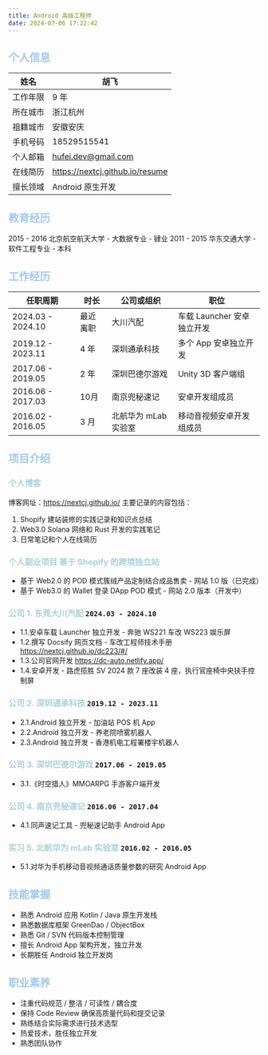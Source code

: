 ```yaml
---
title: Android 高级工程师
date: 2024-07-06 17:22:42
---
```


## <font color=#A3CAEB>个人信息</font>

| 姓名   | 胡飞                              |
|------|---------------------------------|
| 工作年限 | 9 年                             |
| 所在城市 | 浙江杭州                            |
| 祖籍城市 | 安徽安庆                            |
| 手机号码 | 18529515541                     |
| 个人邮箱 | hufei.dev@gmail.com             |
| 在线简历 | https://nextcj.github.io/resume |
| 擅长领域 | Android 原生开发                    |

## <font color=#A3CAEB>教育经历</font>

2015 - 2016 北京航空航天大学 - 大数据专业 - 肄业
2011 - 2015 华东交通大学 - 软件工程专业 - 本科

## <font color=#A3CAEB>工作经历</font>

| 任职周期              | 时长   | 公司或组织         | 职位                 |
|-------------------|------|---------------|--------------------|
| 2024.03 - 2024.10 | 最近离职 | 大川汽配          | 车载 Launcher 安卓独立开发 |
| 2019.12 - 2023.11 | 4 年  | 深圳通承科技        | 多个 App 安卓独立开发      |
| 2017.06 - 2019.05 | 2 年  | 深圳巴德尔游戏       | Unity 3D 客户端组      |
| 2016.06 - 2017.03 | 10月  | 南京兜秘速记        | 安卓开发组成员            |
| 2016.02 - 2016.05 | 3 月  | 北航华为 mLab 实验室 | 移动音视频安卓开发组成员       |

## <font color=#A3CAEB>项目介绍</font>

### <font color=#AAD1D9>个人博客</font>

博客网址：https://nextcj.github.io/
主要记录的内容包括：

1. Shopify 建站装修的实践记录和知识点总结
2. Web3.0 Solana 网络和 Rust 开发的实践笔记
3. 日常笔记和个人在线简历

### <font color=#AAD1D9>个人副业项目 基于 Shopify 的跨境独立站</font>

- 基于 Web2.0 的 POD 模式簇绒产品定制结合成品售卖 - 网站 1.0 版（已完成）
- 基于 Web3.0 的 Wallet 登录 DApp POD 模式 - 网站 2.0 版本（开发中）

### <font color=#AAD1D9>公司 1. 东莞大川汽配</font> `2024.03 - 2024.10`

- 1.1.安卓车载 Launcher 独立开发 - 奔驰 WS221 车改 WS223 娱乐屏
- 1.2.撰写 Docsify 网页文档 - 车改工程师技术手册 https://nextcj.github.io/dc223/#/
- 1.3.公司官网开发 https://dc-auto.netlify.app/
- 1.4.安卓开发 - 路虎揽胜 SV 2024 款 7 座改装 4 座，执行官座椅中央扶手控制屏

### <font color=#AAD1D9>公司 2. 深圳通承科技</font> `2019.12 - 2023.11`

- 2.1.Android 独立开发 - 加油站 POS 机 App
- 2.2.Android 独立开发 - 养老院喷雾机器人
- 2.3.Android 独立开发 - 香港机电工程署楼宇机器人

### <font color=#AAD1D9>公司 3. 深圳巴德尔游戏</font> `2017.06 - 2019.05`

- 3.1.《时空猎人》MMOARPG 手游客户端开发

### <font color=#AAD1D9>公司 4. 南京兜秘速记</font> `2016.06 - 2017.04`

- 4.1.同声速记工具 - 兜秘速记助手 Android App

### <font color=#AAD1D9>实习 5. 北航华为 mLab 实验室</font> `2016.02 - 2016.05`

- 5.1.对华为手机移动音视频通话质量参数的研究 Android App

## <font color=#A3CAEB>技能掌握</font>

- 熟悉 Android 应用 Kotlin / Java 原生开发栈
- 熟悉数据库框架 GreenDao / ObjectBox
- 熟悉 Git / SVN 代码版本控制管理
- 擅长 Android App 架构开发，独立开发
- 长期胜任 Android 独立开发岗

## <font color=#A3CAEB>职业素养</font>

- 注重代码规范 / 整洁 / 可读性 / 耦合度
- 保持 Code Review 确保高质量代码和提交记录
- 熟练结合实际需求进行技术选型
- 热爱技术，胜任独立开发
- 熟悉团队协作